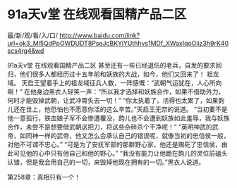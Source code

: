 # 91a天v堂 在线观看国精产品二区

最/新/观/看/入/口/ http://www.baidu.com/link?url=ok3_Ml5QdPpOWDUDT8PseJcBKYiYUthhvs1MDf_XWaxIqoOiiz3h9rK40scs4rg4&wd

91a天v堂 在线观看国精产品二区
甚至还有一些已经退伍的老兵，自发的要求回归，他们很多人都经历过十五年前和妖族的大战，如今，他们又回来了！
    祖龙域。
    天启王望着手上的祖龙域征兵人数，一阵感慨：“武朝气运犹在，人心所向啊！”
    在他身边黑衣人轻笑一声：“所以我才选择和妖族合作，如果不借助外力，何时才能毁掉武朝，让武冲霄失去一切！”
    “你太执着了，活得也太累了，如果韵儿还在世上，他恐怕也不愿意你活的这么辛苦。”天启王无奈的说道。
    “当初要不是他一意孤行，铁血娘子军不会惨遭覆没，韵儿也不会遭到妖族如此羞辱，我与妖族合作，未尝不是想要借武朝这把刀，将这些杂碎杀个干净呢！”
    “英明神武的武帝，如同神一样的武帝，他又怎么会承认自己的错误呢，就像当初的忠信侯一般，对他不可谓不忠心。”
    “可是为了安抚军部的那群野心家，他还是赐死了忠信侯，由此可见他的心中只有他自己和他的野心。”
    “我没有能力让他跪在韵儿的灵位前磕头认错，但是我会用自己的一切，来毁掉他现在拥有的一切。”黑衣人说道。

第258章：真相只有一个！

